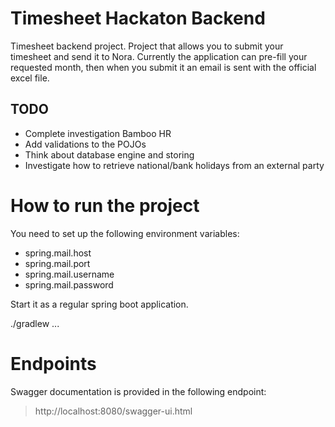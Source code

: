 # Timesheet Hackaton Backend

Timesheet backend project. Project that allows you to submit your timesheet and send it to Nora.
Currently the application can pre-fill your requested month, then when you submit it an email is sent with the official excel file.

## TODO
* Complete investigation Bamboo HR
* Add validations to the POJOs
* Think about database engine and storing
* Investigate how to retrieve national/bank holidays from an external party

# How to run the project

You need to set up the following environment variables:

* spring.mail.host
* spring.mail.port
* spring.mail.username
* spring.mail.password

Start it as a regular spring boot application.

./gradlew ...

# Endpoints

Swagger documentation is provided in the following endpoint:

> http://localhost:8080/swagger-ui.html

